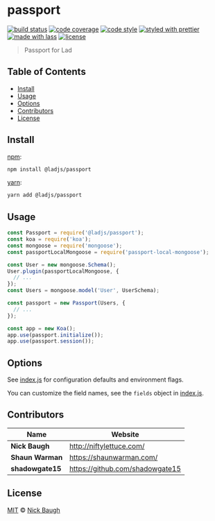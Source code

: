 # passport

[![build status](https://img.shields.io/travis/ladjs/passport.svg)](https://travis-ci.org/ladjs/passport)
[![code coverage](https://img.shields.io/codecov/c/github/ladjs/passport.svg)](https://codecov.io/gh/ladjs/passport)
[![code style](https://img.shields.io/badge/code_style-XO-5ed9c7.svg)](https://github.com/sindresorhus/xo)
[![styled with prettier](https://img.shields.io/badge/styled_with-prettier-ff69b4.svg)](https://github.com/prettier/prettier)
[![made with lass](https://img.shields.io/badge/made_with-lass-95CC28.svg)](https://lass.js.org)
[![license](https://img.shields.io/github/license/ladjs/passport.svg)](LICENSE)

> Passport for Lad


## Table of Contents

* [Install](#install)
* [Usage](#usage)
* [Options](#options)
* [Contributors](#contributors)
* [License](#license)


## Install

[npm][]:

```sh
npm install @ladjs/passport
```

[yarn][]:

```sh
yarn add @ladjs/passport
```


## Usage

```js
const Passport = require('@ladjs/passport');
const koa = require('koa');
const mongoose = require('mongoose');
const passportLocalMongoose = require('passport-local-mongoose');

const User = new mongoose.Schema();
User.plugin(passportLocalMongoose, {
  // ...
});
const Users = mongoose.model('User', UserSchema);

const passport = new Passport(Users, {
  // ...
});

const app = new Koa();
app.use(passport.initialize());
app.use(passport.session());
```


## Options

See [index.js](index.js) for configuration defaults and environment flags.

You can customize the field names, see the `fields` object in [index.js](index.js).


## Contributors

| Name             | Website                           |
| ---------------- | --------------------------------- |
| **Nick Baugh**   | <http://niftylettuce.com/>        |
| **Shaun Warman** | <https://shaunwarman.com/>        |
| **shadowgate15** | <https://github.com/shadowgate15> |


## License

[MIT](LICENSE) © [Nick Baugh](http://niftylettuce.com/)


## 

[npm]: https://www.npmjs.com/

[yarn]: https://yarnpkg.com/
